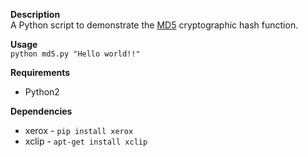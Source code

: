 **Description**  
A Python script to demonstrate the [MD5][1] cryptographic hash function.

**Usage**  
`python md5.py "Hello world!!"`

**Requirements**
 - Python2
 
**Dependencies**
 - xerox - `pip install xerox`
 - xclip - `apt-get install xclip`

[1]:https://en.wikipedia.org/wiki/MD5
